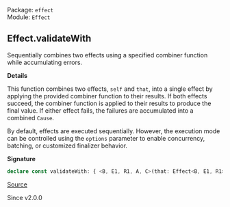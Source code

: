 Package: `effect`<br />
Module: `Effect`<br />

## Effect.validateWith

Sequentially combines two effects using a specified combiner function while
accumulating errors.

**Details**

This function combines two effects, `self` and `that`, into a single effect
by applying the provided combiner function to their results. If both effects
succeed, the combiner function is applied to their results to produce the
final value. If either effect fails, the failures are accumulated into a
combined `Cause`.

By default, effects are executed sequentially. However, the execution mode
can be controlled using the `options` parameter to enable concurrency,
batching, or customized finalizer behavior.

**Signature**

```ts
declare const validateWith: { <B, E1, R1, A, C>(that: Effect<B, E1, R1>, f: (a: A, b: B) => C, options?: { readonly concurrent?: boolean | undefined; readonly batching?: boolean | "inherit" | undefined; readonly concurrentFinalizers?: boolean | undefined; } | undefined): <E, R>(self: Effect<A, E, R>) => Effect<C, E1 | E, R1 | R>; <A, E, R, B, E1, R1, C>(self: Effect<A, E, R>, that: Effect<B, E1, R1>, f: (a: A, b: B) => C, options?: { readonly concurrent?: boolean | undefined; readonly batching?: boolean | "inherit" | undefined; readonly concurrentFinalizers?: boolean | undefined; } | undefined): Effect<C, E | E1, R | R1>; }
```

[Source](https://github.com/Effect-TS/effect/tree/main/packages/effect/src/Effect.ts#L12196)

Since v2.0.0